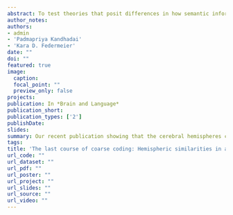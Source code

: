 ```yaml
---
abstract: To test theories that posit differences in how semantic information is represented in the cerebral hemispheres, we assessed semantic priming for associatively and categorically related prime-target pairs that were graded in relatedness strength. Visual half-field presentation was used to bias processing to the right or left hemisphere, and event-related potential (ERP) and behavioral responses were measured while participants completed a semantic relatedness judgement task. Contrary to theories positing representational differences across the cerebral hemispheres, in two experiments using (1) centralized prime presentation and lateralized targets and (2) lateralized primes and targets, we found similar priming patterns across the two hemispheres at the level of semantic access (N400), on later measures of explicit processing (late positive complex; LPC), and in behavioral response speeds and accuracy. We argue that hemispheric differences, when they arise, are more likely due to differences in task demands than in how the hemispheres fundamentally represent semantic information.
author_notes:
authors:
- admin
- 'Padmapriya Kandhadai'
- 'Kara D. Federmeier'
date: ""
doi: ""
featured: true
image:
  caption: 
  focal_point: ""
  preview_only: false
projects:
publication: In *Brain and Language*
publication_short:
publication_types: ['2']
publishDate: 
slides: 
summary: Our recent publication showing that the cerebral hemispheres can represent semantic information similarly given a task that requires deep semantic processing.
tags: 
title: 'The last course of coarse coding: Hemispheric similarities in associative and categorical semantic processing'
url_code: ""
url_dataset: ""
url_pdf: ""
url_poster: ""
url_project: ""
url_slides: ""
url_source: ""
url_video: ""
---
```

